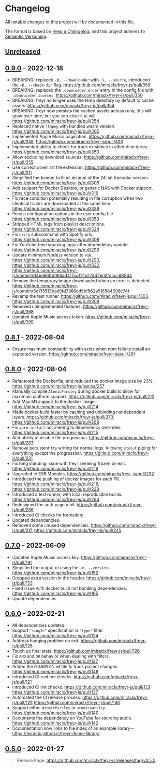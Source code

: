 # Changelog

All notable changes to this project will be documented in this file.

The format is based on [Keep a Changelog](https://keepachangelog.com/en/1.0.0/),
and this project adheres to [Semantic Versioning](https://semver.org/spec/v2.0.0.html).

## [Unreleased]

## [0.9.0] - 2022-12-18

- BREAKING: replaced `-D, --downloader` with `-S, --source`, introduced the `-D, --check-dir` flag. <https://github.com/miraclx/freyr-js/pull/350>
- BREAKING: replaced the `.downloader.order` entry in the config file with `.downloader.sources`. <https://github.com/miraclx/freyr-js/pull/350>
- BREAKING: freyr no longer uses the temp directory by default to cache assets. <https://github.com/miraclx/freyr-js/pull/354>
- BREAKING: freyr now persists the cached assets across runs, this will grow over time, but you can clear it at will. <https://github.com/miraclx/freyr-js/pull/354>
- Replaced native `ffmpeg` with bundled wasm version. <https://github.com/miraclx/freyr-js/pull/305>
- Implemented Apple Music pagination. <https://github.com/miraclx/freyr-js/pull/348>, <https://github.com/miraclx/freyr-js/pull/400>
- Implemented ability to check for track existence in other directories. <https://github.com/miraclx/freyr-js/pull/350>
- Allow excluding download sources. <https://github.com/miraclx/freyr-js/pull/355>
- Use correct cover art file extension. <https://github.com/miraclx/freyr-js/pull/311>
- Simplified the banner to 8-bit instead of the 24-bit truecolor version. <https://github.com/miraclx/freyr-js/pull/309>
- Add support for Docker Desktop, or generic NAS with Docker support. <https://github.com/miraclx/freyr-js/pull/316>
- Fix race condition potentially resulting in file corruption when two identical tracks are downloaded at the same time. <https://github.com/miraclx/freyr-js/pull/338>
- Persist configuration options in the user config file. <https://github.com/miraclx/freyr-js/pull/353>
- Stripped HTML tags from playlist descriptions. <https://github.com/miraclx/freyr-js/pull/324>
- Fix `urify` subcommand with Spotify urls. <https://github.com/miraclx/freyr-js/pull/308>
- Fix YouTube feed sourcing logic after dependency update. <https://github.com/miraclx/freyr-js/pull/299>
- Update minimum Node.js version to `v16`. <https://github.com/miraclx/freyr-js/pull/293>, <https://github.com/miraclx/freyr-js/pull/332>, <https://github.com/miraclx/freyr-js/commit/d4ed669b068ad417cdf21b27d42ed2fdccc68544>
- Remove the temporary image downloaded when an error is detected. <https://github.com/miraclx/freyr-js/commit/5e7f5513bad9fd7366cd5bf562a516584308c74f>
- Revamp the test runner. <https://github.com/miraclx/freyr-js/pull/303>, <https://github.com/miraclx/freyr-js/pull/304>
- Removed unimplemented features. <https://github.com/miraclx/freyr-js/pull/368>
- Updated Apple Music access token. <https://github.com/miraclx/freyr-js/pull/399>

## [0.8.1] - 2022-08-04

- Ensure maximum compatibility with axios when npm fails to install an expected version. <https://github.com/miraclx/freyr-js/pull/291>

## [0.8.0] - 2022-08-04

- Refactored the Dockerfile, and reduced the docker image size by 23%. <https://github.com/miraclx/freyr-js/issues/257>
- Manually compile `AtomicParsley` during docker build to allow for maximum platform support. <https://github.com/miraclx/freyr-js/pull/212>
- Add Mac M1 support to the docker image. <https://github.com/miraclx/freyr-js/pull/214>
- Made docker build faster by caching and unbinding nondependent layers. <https://github.com/miraclx/freyr-js/pull/273>, <https://github.com/miraclx/freyr-js/pull/268>
- Fix `yarn install` not ahering to dependency overrides. <https://github.com/miraclx/freyr-js/pull/215>
- Add ability to disable the progressbar. <https://github.com/miraclx/freyr-js/pull/263>
- Remove persistent `tty` writing for normal logs. Allowing `stdout` piping for everything except the progressbar. <https://github.com/miraclx/freyr-js/pull/231>
- Fix long standing issue with freyr seeming frozen on exit. <https://github.com/miraclx/freyr-js/pull/216>
- Upgraded to ES6 Modules. <https://github.com/miraclx/freyr-js/pull/202>
- Introduced the pushing of docker images for each PR. <https://github.com/miraclx/freyr-js/pull/218>, <https://github.com/miraclx/freyr-js/pull/228>
- Introduced a test runner, with local reproducible builds. <https://github.com/miraclx/freyr-js/pull/264>
- Redesigned the auth page a bit. <https://github.com/miraclx/freyr-js/pull/286>
- Introduced CI checks for formatting.
- Updated dependencies.
- Removed some unused dependencies. <https://github.com/miraclx/freyr-js/pull/217>, <https://github.com/miraclx/freyr-js/pull/245>

## [0.7.0] - 2022-06-09

- Updated Apple Music access key. <https://github.com/miraclx/freyr-js/pull/191>
- Simplified the output of using the `-v, --version`. <https://github.com/miraclx/freyr-js/pull/152>
- Dropped extra version in the header. <https://github.com/miraclx/freyr-js/pull/153>
- Fixed issue with docker build not bundling dependencies. <https://github.com/miraclx/freyr-js/pull/165>
- Update dependencies.

## [0.6.0] - 2022-02-21

- All dependencies updated.
- Support `"single"` specification in `"type"` filter. <https://github.com/miraclx/freyr-js/pull/124>
- Address hanging problem on exit. <https://github.com/miraclx/freyr-js/pull/125>
- Touch up final stats. <https://github.com/miraclx/freyr-js/pull/126>
- Fix `AND` and `OR` behavior when dealing with filters. <https://github.com/miraclx/freyr-js/pull/127>
- Added the `CHANGELOG.md` file to track project changes. <https://github.com/miraclx/freyr-js/pull/148>
- Introduced CI runtime checks. <https://github.com/miraclx/freyr-js/pull/121>
- Introduced CI lint checks. <https://github.com/miraclx/freyr-js/pull/123> <https://github.com/miraclx/freyr-js/pull/137>
- Automated the CI release process. <https://github.com/miraclx/freyr-js/pull/123> <https://github.com/miraclx/freyr-js/pull/148>
- Support either `AtomicParsley` or `atomicparsley`. <https://github.com/miraclx/freyr-js/pull/140>
- Documents the dependency on YouTube for sourcing audio. <https://github.com/miraclx/freyr-js/pull/142>
- Documentation now links to file index of an example library – <https://miraclx.github.io/freyr-demo-library/>.

## [0.5.0] - 2022-01-27

> Release Page: <https://github.com/miraclx/freyr-js/releases/tag/v0.5.0>

[unreleased]: https://github.com/miraclx/freyr-js/compare/v0.9.0...HEAD
[0.9.0]: https://github.com/miraclx/freyr-js/releases/compare/v0.8.1...v0.9.0
[0.8.1]: https://github.com/miraclx/freyr-js/releases/compare/v0.8.0...v0.8.1
[0.8.0]: https://github.com/miraclx/freyr-js/releases/compare/v0.7.0...v0.8.0
[0.7.0]: https://github.com/miraclx/freyr-js/releases/compare/v0.6.0...v0.7.0
[0.6.0]: https://github.com/miraclx/freyr-js/releases/compare/v0.5.0...v0.6.0
[0.5.0]: https://github.com/miraclx/freyr-js/releases/tag/v0.5.0
